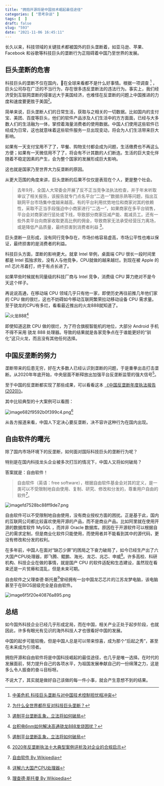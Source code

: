 ```yaml
---
title: "拥抱开源将是中国技术崛起最佳途径"
categories: [ "思考杂谈" ]
tags: [  ]
draft: false
slug: "593"
date: "2021-11-06 16:45:11"
---
```



长久以来，科技领域的关键技术都被国外的巨头垄断着，如亚马逊、苹果、Facebook 和谷歌等科技巨头的垄断行为正阻碍着中国乃至世界的发展。

## 巨头垄断的危害

科技巨头的垄断不仅在国内，在全球来看都不是什么好事情。根据一项调查 [^1] ，巨头公司存在广泛的不当行为，存在很多违反垄断法的违法行为。事实上，我们经济受到互联网垄断的侵害远大于美国经济，也难怪在反垄断的问题上中国推进的力度和速度要更胜于美国[^2]。

简单来说，巨头垄断人们的日常生活，获取与之相关的一切数据。比如国内的支付宝、美团、百度等巨头，他们的软件产品涉及人们生活中的方方面面，已经与大多数人们的生活融为一体，掌控着海量消费者的使用数据。中国人们使用这些软件已经成为日常，这也就意味着这些软件服务一旦出现变动，将会为人们生活带来巨大影响。

如果有一天支付宝用不了了，早餐、购物支付都会成为问题，生活缴费也不再这么方便；如果有一天微信用不了了，将会有不计其数的人们断连。生活的巨大变化伴随着不稳定因素的产生，会为整个国家的发展形成巨大影响。

这也就是国家乃至世界大力反垄断的原因。

从更大范围的角度来讲，巨头垄断的后果不仅仅是表现在个人，更是整个社会。

> 去年9月，全国人大常委会开展了反不正当竞争法执法检查，并于年末听取审议了相关报告，该报告就专门点名平台“二选一”数据杀熟等问题，指出互联网平台市场集中度越来越高，有的平台利用优势地位和商家对其的依赖性，采取不正当手段强迫中小商家进行“二选一”，如果商家在多平台销售，平台会对商家进行惩处或下线，导致部分商家压减产能、裁减员工。还有一些外卖平台向商家收取更高比例的佣金，导致商家无法承受经营压力离场，或是降低产品质量，最终损害到消费者利益 [^3]。

巨头垄断一旦形成，没有同行竞争存在，市场价格容易虚高，市场公平性也难以保证，最终损害的是消费者的利益。

科技巨头方面，垄断的影响更大。就拿 Intel 举例，桌面端 CPU 很长一段时间里都是 Intel 孤独求败，没有人与他竞争，CPU就做的越来越烂。到现在被 Apple 的 m1 芯片吊着打，终于有点长进了。

如果早些时候就有同量级的科技厂商与 Intel 竞争，消费级 CPU 算力绝对不是今天这个样子。

再说说高通，在移动端 CPU 领域几乎只有他一家，即使历史再往前推几年他们家的 CPU 做的很烂，这也不妨碍如今移动互联网繁荣拉动移动设备 CPU 需求量。至于骁龙的CPU有多烂，看看最近推出的火龙888就知道了。

![火龙888](https://imagehost-cdn.frytea.com/images/2021/11/06/imageac410fd2c836eb92.png)[^4]

即使知道这款 CPU 做的很烂，为了符合旗舰智能机的地位，大部分 Android 手机不得不采用 骁龙 888 处理器。导致的结果就是各家竞争点在于谁能更好的“驯化”这只火龙，而且没有其他任何选择。

## 中国反垄断的努力

垄断带来的后患无穷，好在大多数人已经认识到垄断的问题，于是重拳出击打击垄断。从2020年年底开始，中央层面不断释放出加强平台反垄断监管的强大信号[^3]。

至于中国的反垄断都实现了那些成果，可以看看这本 [《中国反垄断年度执法报告(2020)》](http://www.gov.cn/xinwen/2021-09/24/5639102/files/77006c5bccc04555aa05f30c9a296267.pdf)。

其中比较典型的十大案例可以看图：

![image682f9592b0f399c4.png](https://imagehost-cdn.frytea.com/images/2021/11/06/image682f9592b0f399c4.png)[^5]

从各方报道来看，中国人下定决心要反垄断，决不容许这种行为在国内出现。


## 自由软件的曙光

除了国内市场环境下的反垄断，如何面对国际科技巨头的垄断行为呢？

特别是在国内科技龙头企业被多次打压的情况下，中国人又将如何破局？

答案就是：自由软件！

> 自由软件（英语：free software），根据自由软件基金会对其的定义，是一类可以不受限制地自由使用、复制、研究、修改和分发的，尊重用户自由的软件[^6]。

![imagefd7528bc88ff9de7.png](https://imagehost-cdn.frytea.com/images/2021/11/06/imagefd7528bc88ff9de7.png)

自由软件可以不受限制地自由使用，没有商业授权方面的困扰。正是基于此，国内的互联网公司都比较喜欢使用开源的产品，而不是商业产品。比如阿里就在使用开源的数据库软件 MySQL ，而并非 Oracle 数据库。原因在于开源软件可以根据自己的需求定制，但是商业化软件只能使用，而使用者并不能看到其中的源代码，更没有修改和分发的权利。

在多年前，中国人在面对“缺芯少屏”的困局之下奋力破局了，如今已经生产出了六大国产CPU处理器，即飞腾、鲲鹏、海光、龙芯、兆芯、申威[^7]。许多高校、科研机构、科技企业在做的事情，就是国产 CPU 的软件适配和生态建设，虽然现在看来还是一片贫瘠和混乱，但是未来可期。

自由软件之父理查德·斯托曼[^8]曾经拥有一台中国龙芯芯片的江苏龙梦电脑，该电脑甚至于在BIOS层级完全是自由软件。

![image6f5f20e40876a895.png](https://imagehost-cdn.frytea.com/images/2021/11/06/image6f5f20e40876a895.png)

## 总结

如今国外科技企业已经几乎形成定局，而在中国，相关产业正处于起步阶段，也就因此，许多有眼光有见识的海外科技人才也很看好中国的发展。

中国的起步可能较晚，但是中国人总是可以带来惊喜，成为那个“后起之秀”，甚至在未来成为引领者。

拥抱开源和自由软件将是中国科技崛起的最佳途径，也几乎是唯一选择。在时代的发展面前，努力提升自己的各项水平，为祖国发展奉献自己的一份绵薄之力，这是多么令人振奋的奋斗目标呀。

不说大了，其实就是做好自己该做的每一件小事，就会产生意想不到的结果。

[^1]: [中美危机 科技巨头垄断与对中国技术控制担忧相冲突](https://chinese.aljazeera.net/technology/2021/6/25/中美危机科技巨头垄断与对中国技术控制担忧相冲)
[^2]: [为什么全世界都在反对科技巨头垄断？](https://lvdao.sina.com.cn/news/2021-03-31/doc-ikkntian0749826.shtml)
[^3]: [遏制平台垄断乱象，立法将如何破局](http://www.npc.gov.cn/npc/c30834/202104/f785c2689d784e14890961b5f6a1c60b.shtml)
[^4]: [台积电6nm如何解决高通骁龙888发烧困扰？](https://tele.ofweek.com/2021-05/ART-8320503-8110-30501260.html)
[^5]: [2020年反垄断执法十大典型案例评析及对企业的合规启示](https://www.jtnfa.com/CN/booksdetail.aspx?type=06001&keyid=00000000000000005731&PageUrl=majorbook&Lan=CN)
[^6]: [自由软件 By Wikipedia](https://zh.wikipedia.org/wiki/自由软件)
[^7]: [详解六大国产CPU处理器](https://zhuanlan.zhihu.com/p/149097611)
[^8]: [理查德·斯托曼 By Wikipedia](https://zh.wikipedia.org/wiki/理查德·斯托曼)